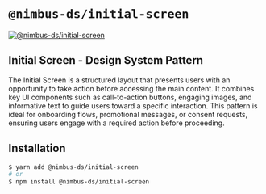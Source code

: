 # `@nimbus-ds/initial-screen`

[![@nimbus-ds/initial-screen](https://img.shields.io/npm/v/@nimbus-ds/initial-screen?label=%40nimbus-ds%2Finitial-screen)](https://www.npmjs.com/package/@nimbus-ds/initial-screen)

## Initial Screen - Design System Pattern

The Initial Screen is a structured layout that presents users with an opportunity to take action before accessing the main content. It combines key UI components such as call-to-action buttons, engaging images, and informative text to guide users toward a specific interaction. This pattern is ideal for onboarding flows, promotional messages, or consent requests, ensuring users engage with a required action before proceeding.

## Installation

```sh
$ yarn add @nimbus-ds/initial-screen
# or
$ npm install @nimbus-ds/initial-screen
```
